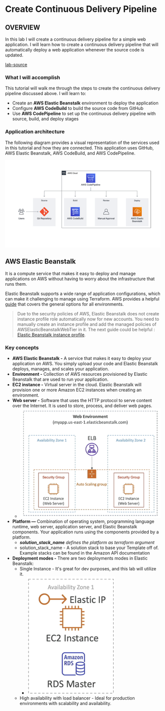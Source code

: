 # Create Continuous Delivery Pipeline

## OVERVIEW

In this lab I will create a continuous delivery pipeline for a simple web application. 
I will learn how to create a continuous delivery pipeline that will automatically deploy a web application whenever the source code is updated.

[lab-source](https://aws.amazon.com/getting-started/hands-on/create-continuous-delivery-pipeline/)

### What I will accomplish

This tutorial will walk me through the steps to create the continuous delivery pipeline discussed above. I will learn to:

- Create an **AWS Elastic Beanstalk** environment to deploy the application
- Configure **AWS CodeBuild** to build the source code from GitHub
- Use **AWS CodePipeline** to set up the continuous delivery pipeline with source, build, and deploy stages

### Application architecture

The following diagram provides a visual representation of the services used in this tutorial and how they are connected. This application uses GitHub, AWS Elastic Beanstalk, AWS CodeBuild, and AWS CodePipeline.

![project-architecture](/hands_on_2/resources/project_architecture.png)

## AWS Elastic Beanstalk 

It is a compute service that makes it easy to deploy and manage applications on AWS without having to worry about the infrastructure that runs them. 

Elastic Beanstalk supports a wide range of application configurations, which can make it challenging to manage using Terraform. AWS provides a helpful [guide](https://docs.aws.amazon.com/elasticbeanstalk/latest/dg/command-options-general.html) that covers the general options for all environments.

> Due to the security policies of AWS, Elastic Beanstalk does not create instance profile role automatically now for new accounts. You need to manually create an instance profile and add the managed policies of AWSElasticBeanstalkWebTier in it. 
The next guide could be helpful : [Elastic Beanstalk instance profile](https://docs.aws.amazon.com/elasticbeanstalk/latest/dg/concepts-roles-instance.html).

### Key concepts

- **AWS Elastic Beanstalk -** A service that makes it easy to deploy your application on AWS. You simply upload your code and Elastic Beanstalk deploys, manages, and scales your application.
- **Environment -** Collection of AWS resources provisioned by Elastic Beanstalk that are used to run your application.
- **EC2 instance -** Virtual server in the cloud. Elastic Beanstalk will provision one or more Amazon EC2 instances when creating an environment.
- **Web server -** Software that uses the HTTP protocol to serve content over the Internet. It is used to store, process, and deliver web pages.
    - ![](/hands_on_2/resources/web_env_tier_architecture.png)
- **Platform —** Combination of operating system, programming language runtime, web server, application server, and Elastic Beanstalk components. Your application runs using the components provided by a platform.
    - ***solution_stack_name** defines the platform as terraform argument*
    - solution_stack_name - A solution stack to base your Template off of. Example stacks can be found in the Amazon API documentation
- **Deployment modes -**  There are two deployments modes in Elastic Beanstalk:
    - Single Instance - It's great for dev purposes, and this lab will utilize it.
        - ![](/hands_on_2/resources/single_instance_deployment_type.png)
    - High availability with load balancer - Ideal for production environments with scalability and availability.
